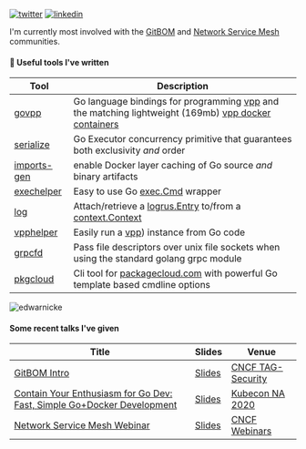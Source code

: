 [![twitter](https://img.shields.io/badge/Twitter-1DA1F2?style=for-the-badge&logo=twitter&logoColor=white)](https://twitter.com/edwarnicke)
[![linkedin](https://img.shields.io/badge/LinkedIn-0077B5?style=for-the-badge&logo=linkedin&logoColor=white)](https://www.linkedin.com/in/edwarnicke/)

I'm currently most involved with the [GitBOM](https://gitbom.dev/) and [Network Service Mesh](https://networkservicemesh.io/) communities.

#### 🔧 Useful tools I've written
| Tool | Description |
|----------------------------------------------------|--------------------------------------------------------------------------------|
|[govpp](https://github.com/edwarnicke/govpp) | Go language bindings for programming [vpp](https://fd.io/vppproject/vpptech/) and the matching lightweight (169mb) [vpp docker containers](https://github.com/users/edwarnicke/packages/container/package/govpp%2Fvpp) |
|[serialize](https://github.com/edwarnicke/serialize)|Go Executor concurrency primitive that guarantees both exclusivity *and* order |
|[imports-gen](https://github.com/edwarnicke/imports-gen)|enable Docker layer caching of Go source *and* binary artifacts|
|[exechelper](https://github.com/edwarnicke/exechelper) |Easy to use Go [exec.Cmd](https://golang.org/pkg/os/exec/#Cmd) wrapper| 
|[log](https://github.com/edwarnicke/log) |Attach/retrieve a [logrus.Entry](https://godoc.org/gopkg.in/Sirupsen/logrus.v0#Entry) to/from a [context.Context](https://golang.org/pkg/context/#Context)| 
|[vpphelper](https://github.com/edwarnicke/vpphelper) |Easily run a [vpp](https://fd.io/vppproject/vpptech/)) instance from Go code|
|[grpcfd](https://github.com/edwarnicke/grpcfd) | Pass file descriptors over unix file sockets when using the standard golang grpc module|
|[pkgcloud](https://github.com/edwarnicke/pkgcloud) |Cli tool for [packagecloud.com](https://packagecloud.io/) with powerful Go template based cmdline options|

<p><img align="center" src="https://github-readme-stats.vercel.app/api?username=edwarnicke&show_icons=true" alt="edwarnicke" /></p>


#### Some recent talks I've given
| Title | Slides | Venue |
|----------------------------------------------------|--------------------------------------------------------------------------------|--------|
| [GitBOM Intro](https://www.youtube.com/watch?v=FJRCKQAbhhY&feature=youtu.be) | [Slides](https://docs.google.com/presentation/d/1-Mm-E9lqHQAXfDviVuD4Jk5CW6dJobFaFXT1TGRsowY/edit) | [CNCF TAG-Security](https://github.com/cncf/tag-security) |
| [Contain Your Enthusiasm for Go Dev: Fast, Simple Go+Docker Development](https://www.youtube.com/watch?v=eXQl1z6is8U&t=998s) | [Slides](https://docs.google.com/presentation/d/1ei45fnvbbjZ_1fb5ANQ7nNRmI55M4AncZed6nZojQAs/edit) | [Kubecon NA 2020](https://events.linuxfoundation.org/archive/2020/kubecon-cloudnativecon-north-america/) |
| [Network Service Mesh Webinar](https://www.youtube.com/watch?v=mrkW83_kLLM) | [Slides](https://docs.google.com/presentation/d/1aG56Oqv7I1JpNsY4VPNpyoKppT-BRyOdYE43fr9ylNs/edit) | [CNCF Webinars](https://www.cncf.io/online-programs/) |

<!-- - [jsonio](https://github.com/edwarnicke/jsonio) - Allows Reading/Writing -->  

<!--
**edwarnicke/edwarnicke** is a ✨ _special_ ✨ repository because its `README.md` (this file) appears on your GitHub profile.

Here are some ideas to get you started:

- 🔭 I’m currently working on ...
- 🌱 I’m currently learning ...
- 👯 I’m looking to collaborate on ...
- 🤔 I’m looking for help with ...
- 💬 Ask me about ...
- 📫 How to reach me: ...
- 😄 Pronouns: ...
- ⚡ Fun fact: ...
-->
